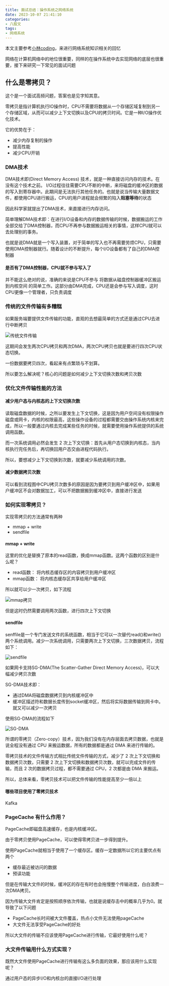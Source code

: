 ```yaml
---
title: 面试总结：操作系统之网络系统
date: 2023-10-07 21:41:10
categories:
- 八股文
tags:
- 网络系统
---
```


本文主要参考[小林coding](https://xiaolincoding.com/os/8_network_system/zero_copy.html#%E4%B8%BA%E4%BB%80%E4%B9%88%E8%A6%81%E6%9C%89-dma-%E6%8A%80%E6%9C%AF)，来进行网络系统知识相关的回忆

网络在计算机网络中的地位很重要，同样的在操作系统中去实现网络的底层也很重要，接下来研究一下常见的面试问题

## 什么是零拷贝？

这个是一个面试高频问题，答案也是见字知其意。

零拷贝是指计算机执行IO操作时，CPU不需要将数据从一个存储区域复制到另一个存储区域，从而可以减少上下文切换以及CPU的拷贝时间。它是一种I/O操作优化技术。

它的优势在于：

- 减少内存复制的操作
- 提高性能
- 减少CPU开销

### DMA技术

DMA技术即(Direct Memory Access) 技术，就是一种直接访问内存的技术。在没有这个技术之前。
I/O过程往往需要CPU不断的中断，来将磁盘的缓冲区的数据的写入到寄存器中。此期间是无法执行其他任务的。也就是说当传输大量数据文件，都使用CPU进行搬运，CPU的用户进程就会频繁的陷入**阻塞等待**的状态

因此科学家就提出了DMA技术，来直接进行内存访问。

简单理解DMA技术即：在进行I/O设备和内存的数据传输的时候，数据搬运的工作全部交给了DMA控制器，而CPU不再参与数据搬运相关的事情，这样CPU就可以去处理别的事务。

也就是说DMA就是一个写入装置，对于简单的写入也不再需要劳烦CPU，只需要使用DMA控制器就行。随着设计的不断提升，每个I/O设备都有了自己的DMA控制器

#### 是否有了DMA控制器，CPU就不参与写入了

并不能这么绝对的说，准确的来说是CPU不参与 将数据从磁盘控制器缓冲区搬运到内核空间 的简单工作。这部分由DMA完成，CPU还是会参与写入调度，这时CPU更像一个管理者，只负责调度

### 传统的文件传输有多糟糕

如果服务端要提供文件传输的功能，直观的去想最简单的方式还是通过CPU去进行中断拷贝

![传统文件传输](https://cdn.xiaolincoding.com/gh/xiaolincoder/ImageHost2/%E6%93%8D%E4%BD%9C%E7%B3%BB%E7%BB%9F/%E9%9B%B6%E6%8B%B7%E8%B4%9D/%E4%BC%A0%E7%BB%9F%E6%96%87%E4%BB%B6%E4%BC%A0%E8%BE%93.png)

这期间会发生两次CPU拷贝和两次DMA，两次CPU拷贝也就是要进行四次CPU状态切换。

一份数据要拷贝四次，看起来有点繁琐与不划算。

所以要怎么解决呢？核心的问题是如何减少上下文切换次数和拷贝次数

### 优化文件传输性能的方法

#### 减少用户态与内核态的上下文切换次数

读取磁盘数据的时候，之所以要发生上下文切换，这是因为用户空间没有权限操作磁盘或网卡，内核的权限最高，这些操作设备的过程都需要交由操作系统内核来完成，所以一般要通过内核去完成某些任务的时候，就需要使用操作系统提供的系统调用函数。

而一次系统调用必然会发生 2 次上下文切换：首先从用户态切换到内核态，当内核执行完任务后，再切换回用户态交由进程代码执行。

所以，要想减少上下文切换到次数，就要减少系统调用的次数。

#### 减少数据拷贝次数

可以看到流程图中CPU拷贝次数多的原因是因为要拷贝到用户缓冲区中，如果用户缓冲区不会对数据加工，可以不把数据搬到缓冲区中，直接进行发送

### 如何实现零拷贝？

实现零拷贝的方法通常有两种

- mmap + write
- sendfile

#### mmap + write

这里的优化是替换了原本的read函数，换成mmap函数。这两个函数的区别是什么呢？

- read函数： 将内核态缓存区的内容拷贝到用户缓冲区
- mmap函数： 将内核态缓存区共享给用户缓冲区

所以就可以少一次拷贝，如下流程

![mmap拷贝](https://cdn.xiaolincoding.com/gh/xiaolincoder/ImageHost2/%E6%93%8D%E4%BD%9C%E7%B3%BB%E7%BB%9F/%E9%9B%B6%E6%8B%B7%E8%B4%9D/mmap%20%2B%20write%20%E9%9B%B6%E6%8B%B7%E8%B4%9D.png)

但是这时仍然需要调用两次函数，进行四次上下文切换

#### sendfile

senffile是一个专门发送文件的系统函数，相当于它可以一次替代read()和write()两个系统调用。减少一次系统调用，只需要两次上下文切换，三次数据拷贝，流程如下：

![sendfile](https://cdn.xiaolincoding.com/gh/xiaolincoder/ImageHost2/%E6%93%8D%E4%BD%9C%E7%B3%BB%E7%BB%9F/%E9%9B%B6%E6%8B%B7%E8%B4%9D/senfile-3%E6%AC%A1%E6%8B%B7%E8%B4%9D.png)

如果网卡支持SG-DMA(The Scatter-Gather Direct Memory Access)，可以大幅减少拷贝次数

SG-DMA技术即：

- 通过DMA将磁盘数据拷贝到内核缓冲区中
- 缓冲区描述符和数据长度传到socket缓冲区，然后将实际数据传输到网卡中。就又可以减少一次拷贝

使用SG-DMA的流程如下

![SG-DMA](https://cdn.xiaolincoding.com/gh/xiaolincoder/ImageHost2/%E6%93%8D%E4%BD%9C%E7%B3%BB%E7%BB%9F/%E9%9B%B6%E6%8B%B7%E8%B4%9D/senfile-%E9%9B%B6%E6%8B%B7%E8%B4%9D.png)

所谓的零拷贝（Zero-copy）技术，因为我们没有在内存层面去拷贝数据，也就是说全程没有通过 CPU 来搬运数据，所有的数据都是通过 DMA 来进行传输的。

零拷贝技术的文件传输方式相比传统文件传输的方式，减少了 2 次上下文切换和数据拷贝次数，只需要 2 次上下文切换和数据拷贝次数，就可以完成文件的传输，而且 2 次的数据拷贝过程，都不需要通过 CPU，2 次都是由 DMA 来搬运。

所以，总体来看，零拷贝技术可以把文件传输的性能提高至少一倍以上

#### 哪些项目使用了零拷贝技术

Kafka

### PageCache 有什么作用？

PageCache即磁盘高速缓存，也是内核缓冲区。

由于零拷贝使用PageCache，可以使得零拷贝进一步得到提升。

使用PageCache就相当于使用了一个缓存区。缓存一定数据所以它的主要优点有两个

- 缓存最近被访问的数据
- 预读功能

但是在传输大文件的时候，缓冲区的存在有时也会拖慢整个传输进度，白白浪费一次DMA拷贝。

因为传输大文件肯定是按照顺序依次传输，也就是说缓存击中的概率几乎为0。就导致了以下问题

- PageCache长时间被大文件覆盖，热点小文件无法使用pageCache
- 大文件无法享受PageCache的好处

所以大文件的传输不应该使用PageCache进行传输，它最好使用什么呢？

### 大文件传输用什么方式实现？

既然大文件使用PageCache进行传输有这么多负面的效果，那应该用什么实现呢？

通过用户态的异步I/O和内核台的直接I/O进行处理